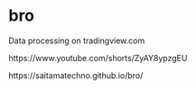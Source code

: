 # bro
<p>Data processing on tradingview.com</p>
https://www.youtube.com/shorts/ZyAY8ypzgEU
<p>https://saitamatechno.github.io/bro/</p>
